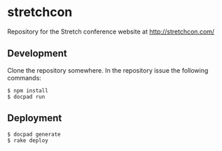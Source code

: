 stretchcon
==========

Repository for the Stretch conference website at http://stretchcon.com/

## Development

Clone the repository somewhere. In the repository issue the following commands:

    $ npm install
    $ docpad run

## Deployment

    $ docpad generate
    $ rake deploy
